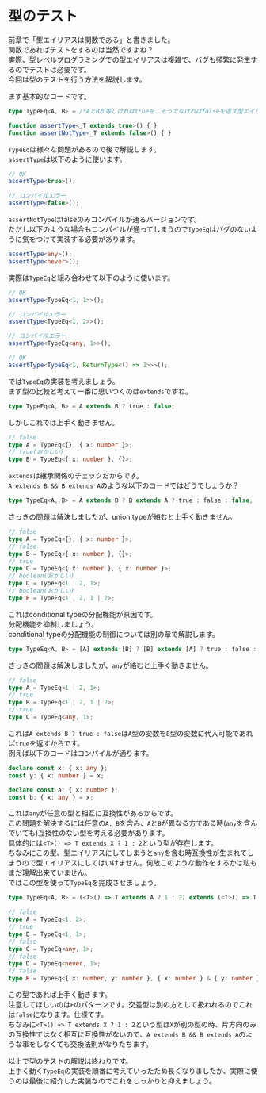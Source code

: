# 型のテスト
前章で「型エイリアスは関数である」と書きました。  
関数であればテストをするのは当然ですよね？  
実際、型レベルプログラミングでの型エイリアスは複雑で、バグも頻繁に発生するのでテストは必要です。  
今回は型のテストを行う方法を解説します。  

まず基本的なコードです。

```ts
type TypeEq<A, B> = /*AとBが等しければtrueを、そうでなければfalseを返す型エイリアス*/;

function assertType<_T extends true>() { }
function assertNotType<_T extends false>() { }
```

`TypeEq`は様々な問題があるので後で解説します。  
`assertType`は以下のように使います。  

```ts
// OK
assertType<true>();

// コンパイルエラー
assertType<false>();
```

`assertNotType`はfalseのみコンパイルが通るバージョンです。  
ただし以下のような場合もコンパイルが通ってしまうので`TypeEq`はバグのないように気をつけて実装する必要があります。  

```ts
assertType<any>();
assertType<never>();
```

実際は`TypeEq`と組み合わせて以下のように使います。  
```ts
// OK
assertType<TypeEq<1, 1>>();

// コンパイルエラー
assertType<TypeEq<1, 2>>();

// コンパイルエラー
assertType<TypeEq<any, 1>>();

// OK
assertType<TypeEq<1, ReturnType<() => 1>>>();
```

では`TypeEq`の実装を考えましょう。  
まず型の比較と考えて一番に思いつくのは`extends`ですね。  

```ts
type TypeEq<A, B> = A extends B ? true : false;
```

しかしこれでは上手く動きません。

```ts
// false
type A = TypeEq<{}, { x: number }>;
// true(おかしい)
type B = TypeEq<{ x: number }, {}>;
```

`extends`は継承関係のチェックだからです。  
`A extends B && B extends A`のような以下のコードではどうでしょうか？

```ts
type TypeEq<A, B> = A extends B ? B extends A ? true : false : false;
```

さっきの問題は解決しましたが、union typeが絡むと上手く動きません。  

```ts
// false
type A = TypeEq<{}, { x: number }>;
// false
type B = TypeEq<{ x: number }, {}>;
// true
type C = TypeEq<{ x: number }, { x: number }>;
// boolean(おかしい)
type D = TypeEq<1 | 2, 1>;
// boolean(おかしい)
type E = TypeEq<1 | 2, 1 | 2>;
```

これはconditional typeの分配機能が原因です。  
分配機能を抑制しましょう。  
conditional typeの分配機能の制御については別の章で解説します。  

```ts
type TypeEq<A, B> = [A] extends [B] ? [B] extends [A] ? true : false : false;
```

さっきの問題は解決しましたが、`any`が絡むと上手く動きません。

```ts
// false
type A = TypeEq<1 | 2, 1>;
// true
type B = TypeEq<1 | 2, 1 | 2>;
// true
type C = TypeEq<any, 1>;
```

これは`A extends B ? true : false`は`A`型の変数を`B`型の変数に代入可能であれば`true`を返すからです。  
例えば以下のコードはコンパイルが通ります。  

```ts
declare const x: { x: any };
const y: { x: number } = x;

declare const a: { x: number };
const b: { x: any } = x;
```

これは`any`が任意の型と相互に互換性があるからです。  
この問題を解決するには任意の`A, B`を含み、`A`と`B`が異なる方である時(`any`を含んでいても)互換性のない型を考える必要があります。  
具体的には`<T>() => T extends X ? 1 : 2`という型が存在します。  
ちなみにこの型、型エイリアスにしてしまうと`any`を含む時互換性が生まれてしまうので型エイリアスにしてはいけません。何故このような動作をするかは私もまだ理解出来ていません。  
ではこの型を使って`TypeEq`を完成させましょう。  

```ts
type TypeEq<A, B> = (<T>() => T extends A ? 1 : 2) extends (<T>() => T extends B ? 1 : 2) ? true : false;

// false
type A = TypeEq<1, 2>;
// true
type B = TypeEq<1, 1>;
// false
type C = TypeEq<any, 1>;
// false
type D = TypeEq<never, 1>;
// false
type E = TypeEq<{ x: number, y: number }, { x: number } & { y: number }>;
```

この型であれば上手く動きます。  
注意してほしいのは`E`のパターンです。交差型は別の方として扱われるのでこれは`false`になります。仕様です。  
ちなみに``<T>() => T extends X ? 1 : 2``という型は`X`が別の型の時、片方向のみの互換性ではなく相互に互換性がないので、`A extends B && B extends A`のような事をしなくても交換法則がなりたちます。  

以上で型のテストの解説は終わりです。  
上手く動く`TypeEq`の実装を順番に考えていったため長くなりましたが、実際に使うのは最後に紹介した実装なのでこれをしっかりと抑えましょう。